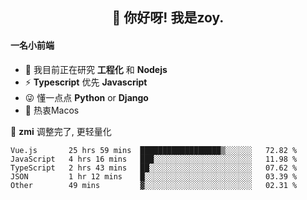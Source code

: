 <h2 align="center">👋 你好呀! 我是zoy.</h2>

#### 一名小前端

- 🌱 我目前正在研究 **工程化** 和 **Nodejs**
- ⚡ **Typescript** 优先 **Javascript**
- 😜 懂一点点 **Python** or **Django**
- 🚀 热衷Macos

🌟 **zmi** 调整完了, 更轻量化




<!--
**l-zoy/l-zoy** is a ✨ _special_ ✨ repository because its `README.md` (this file) appears on your GitHub profile.

Here are some ideas to get you started:

- 🔭 I’m currently working on ...
- 🌱 I’m currently learning ...
- 👯 I’m looking to collaborate on ...
- 🤔 I’m looking for help with ...
- 💬 Ask me about ...
- 📫 How to reach me: ...
- 😄 Pronouns: ...
- ⚡ Fun fact: ...
-->

<!--START_SECTION:waka-->
```text
Vue.js       25 hrs 59 mins  ██████████████████▒░░░░░░   72.82 % 
JavaScript   4 hrs 16 mins   ███░░░░░░░░░░░░░░░░░░░░░░   11.98 % 
TypeScript   2 hrs 43 mins   ██░░░░░░░░░░░░░░░░░░░░░░░   07.62 % 
JSON         1 hr 12 mins    █░░░░░░░░░░░░░░░░░░░░░░░░   03.39 % 
Other        49 mins         ▓░░░░░░░░░░░░░░░░░░░░░░░░   02.31 % 
```
<!--END_SECTION:waka-->

